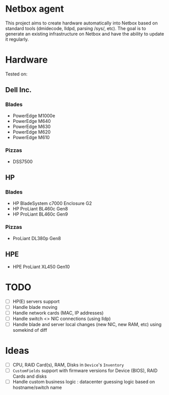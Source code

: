 # Netbox agent


This project aims to create hardware automatically into Netbox based on standard tools (dmidecode, lldpd, parsing /sys/, etc).
The goal is to generate an existing infrastructure on Netbox and have the ability to update it regularly.

# Hardware

Tested on:

## Dell Inc.

### Blades

* PowerEdge M1000e
* PowerEdge M640
* PowerEdge M630
* PowerEdge M620
* PowerEdge M610

### Pizzas

* DSS7500

## HP

### Blades

* HP BladeSystem c7000 Enclosure G2
* HP ProLiant BL460c Gen8
* HP ProLiant BL460c Gen9

### Pizzas

* ProLiant DL380p Gen8

## HPE

* HPE ProLiant XL450 Gen10

# TODO

- [ ] HP(E) servers support
- [ ] Handle blade moving
- [ ] Handle network cards (MAC, IP addresses)
- [ ] Handle switch <> NIC connections (using lldp)
- [ ] Handle blade and server local changes (new NIC, new RAM, etc) using somekind of diff

# Ideas

- [ ] CPU, RAID Card(s), RAM, Disks in `Device`'s `Inventory`
- [ ] `CustomFields` support with firmware versions for Device (BIOS), RAID Cards and disks
- [ ] Handle custom business logic : datacenter guessing logic based on hostname/switch name

